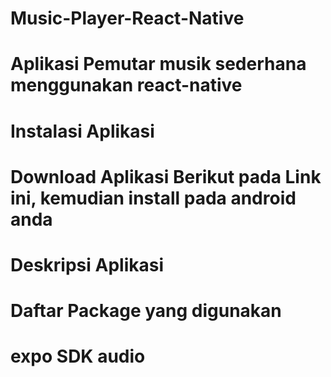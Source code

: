 # Music-Player-React-Native
# Aplikasi Pemutar musik sederhana menggunakan react-native

# Instalasi Aplikasi

# Download Aplikasi Berikut pada Link ini, kemudian install pada android anda

# Deskripsi Aplikasi

# Daftar Package yang digunakan
# expo SDK audio
